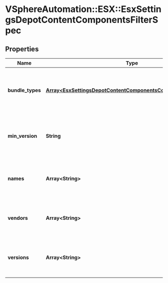 # VSphereAutomation::ESX::EsxSettingsDepotContentComponentsFilterSpec

## Properties
Name | Type | Description | Notes
------------ | ------------- | ------------- | -------------
**bundle_types** | [**Array&lt;EsxSettingsDepotContentComponentsComponentBundleType&gt;**](EsxSettingsDepotContentComponentsComponentBundleType.md) | Component bundle types that a component must have to match the filter. | [optional] 
**min_version** | **String** | Minimum version of the component that can match the filter. | [optional] 
**names** | **Array&lt;String&gt;** | Names that a component must have to match the filter. | [optional] 
**vendors** | **Array&lt;String&gt;** | Vendors that a component must have to match the filter. | [optional] 
**versions** | **Array&lt;String&gt;** | Versions that a component must have to match the filter. | [optional] 



